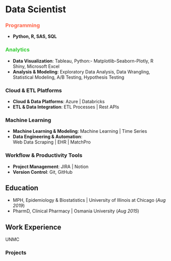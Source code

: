 # Data Scientist

### <span style="color:#FF6347">Programming</span>  
- **Python, R, SAS, SQL**  

### <span style="color:#32CD32">Analytics</span>  
- **Data Visualization**: Tableau, Python:- Matplotlib-Seaborn-Plotly, R Shiny, Microsoft Excel
- **Analysis & Modeling**: Exploratory Data Analysis, Data Wrangling, Statistical Modeling, A/B Testing, Hypothesis Testing  

### Cloud & ETL Platforms  
- **Cloud & Data Platforms**: Azure | Databricks  
- **ETL & Data Integration**: ETL Processes | Rest APIs  

### Machine Learning  
- **Machine Learning & Modeling**: Machine Learning | Time Series  
- **Data Engineering & Automation**:  
  Web Data Scraping | EHR | MatchPro  

### Workflow & Productivity Tools  
- **Project Management**: JIRA | Notion
- **Version Control**: Git, GitHub

## Education
- MPH, Epidemiology & Biostatistics | University of Illinois at Chicago (_Aug 2019_)
- PharmD, Clinical Pharmacy | Osmania University (_Aug 2015_)

## Work Experience
UNMC

### Projects
